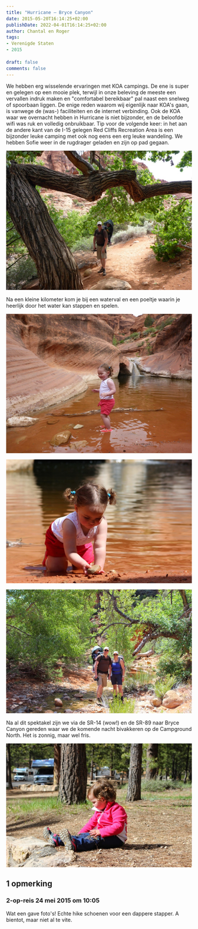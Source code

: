 ```yaml
---
title: "Hurricane – Bryce Canyon"
date: 2015-05-20T16:14:25+02:00
publishDate: 2022-04-01T16:14:25+02:00
author: Chantal en Roger
tags:
- Verenigde Staten
- 2015

draft: false
comments: false
---
```


We hebben erg wisselende ervaringen met KOA campings. De ene is super en gelegen op een mooie plek, terwijl in onze beleving de meeste een vervallen indruk maken en "comfortabel bereikbaar" pal naast een snelweg of spoorbaan liggen. De enige reden waarom wij eigenlijk naar KOA's gaan, is vanwege de (was-) faciliteiten en de internet verbinding. Ook de KOA waar we overnacht hebben in Hurricane is niet bijzonder, en de beloofde wifi was ruk en volledig onbruikbaar. Tip voor de volgende keer: in het aan de andere kant van de I-15 gelegen Red Cliffs Recreation Area is een bijzonder leuke camping met ook nog eens een erg leuke wandeling. We hebben Sofie weer in de rugdrager geladen en zijn op pad gegaan.

![Red Cliffs](./images/P10008374.jpg)

Na een kleine kilometer kom je bij een waterval en een poeltje waarin je heerlijk door het water kan stappen en spelen.

![Red Cliffs](./images/P10008394.jpg)

![Red Cliffs](./images/IMG_73004.jpg)

![Red Cliffs](./images/IMG_73034.jpg)

Na al dit spektakel zijn we via de SR-14 (wow!) en de SR-89 naar Bryce Canyon gereden waar we de komende nacht bivakkeren op de Campground North. Het is zonnig, maar wel fris.

![Bryce Canyon NP](./images/IMG_73154.jpg)

## 1 opmerking

### 2-op-reis 24 mei 2015 om 10:05

Wat een gave foto's! Echte hike schoenen voor een dappere stapper. A bientot, maar niet al te vite.
